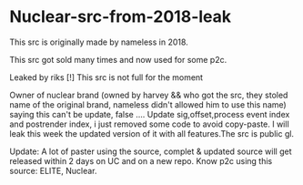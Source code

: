 # Nuclear-src-from-2018-leak
This src is originally made by nameless in 2018.

This src got sold many times and now used for some p2c.

Leaked by riks
[!] This src is not full for the moment

Owner of nuclear brand (owned by harvey && who got the src, they stoled name of the original brand, nameless didn't allowed him to use this name) saying this can't be update, false ....
Update sig,offset,process event index and postrender index, i just removed some code to avoid copy-paste.
I will leak this week the updated version of it with all features.The src is public gl.


Update: A lot of paster using the source, complet & updated source will get released within 2 days on UC and on a new repo.
Know p2c using this source: ELITE, Nuclear.

